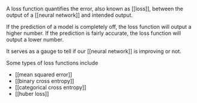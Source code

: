 A loss function quantifies the error, also known as [[loss]], between the output of a [[neural network]] and intended output.

If the prediction of a model is completely off, the loss function will output a higher number. If the prediction is fairly accurate, the loss function will output a lower number.

It serves as a gauge to tell if our [[neural network]] is improving or not.

Some types of loss functions include
- [[mean squared error]]
- [[binary cross entropy]]
- [[categorical cross entropy]]
- [[huber loss]]